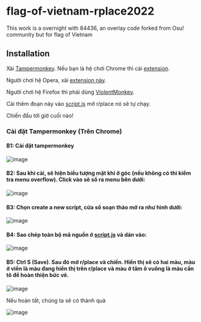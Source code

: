 # flag-of-vietnam-rplace2022
This work is a overnight with 84436, an overlay code forked from Osu! community but for flag of Vietnam


## Installation

Xài [Tampermonkey](https://www.tampermonkey.net/). Nếu bạn là hệ chơi Chrome thì cài [extension](https://chrome.google.com/webstore/detail/tampermonkey/dhdgffkkebhmkfjojejmpbldmpobfkfo?hl=en).

Người chơi hệ Opera, xài [extension này](https://addons.opera.com/en/extensions/details/tampermonkey-beta/).

Người chơi hệ Firefox thì phải dùng [ViolentMonkey](https://addons.mozilla.org/en-US/firefox/addon/violentmonkey/).

Cài thêm đoạn này vào [script.js](https://github.com/t3bol90/flag-of-vietnam-rplace2022/blob/main/overlay.js) mở r/place nó sẽ tự chạy.

Chiến đấu tới giờ cuối nào!

### Cài đặt Tampermonkey (Trên Chrome)

#### B1: Cài đặt tampermonkey
![image](https://user-images.githubusercontent.com/43676770/161439688-699a5ae9-082a-4187-8ec9-7e92a7d78e4c.png)

#### B2: Sau khi cài, sẽ hiện biểu tượng mặt khỉ ở góc (nếu không có thì kiểm tra menu overflow). Click vào sẽ sổ ra menu bên dưới:
![image](https://user-images.githubusercontent.com/43676770/161439713-5e0f5f45-74ee-407f-be5f-76ba54bafc73.png)

#### B3: Chọn create a new script, cửa sổ soạn thảo mở ra như hình dưới:
![image](https://user-images.githubusercontent.com/43676770/161439759-c1e10cf8-51f1-4981-b7f4-4e7921db9334.png)

#### B4: Sao chép toàn bộ mã nguồn ở [script.js](https://raw.githubusercontent.com/t3bol90/flag-of-vietnam-rplace2022/main/overlay.js) và dán vào:
![image](https://user-images.githubusercontent.com/43676770/161439816-ecfb2275-06c9-49e9-b514-9f9bea89c99f.png)

#### B5: Ctrl S (Save). Sau đó mở r/place và chiến. Hiển thị sẽ có hai màu, màu ở viền là màu đang hiển thị trên r/place và màu ở tâm ô vuông là màu cần tô để hoàn thiện bức vẽ.

![image](https://user-images.githubusercontent.com/43676770/161439854-bf1cb705-0ab8-4d28-a521-16be7dfa677d.png)

Nếu hoàn tất, chúng ta sẽ có thành quả

![image](https://user-images.githubusercontent.com/43676770/161439911-1a992a73-ce6c-4bfc-bd1e-719d3282230c.png)
